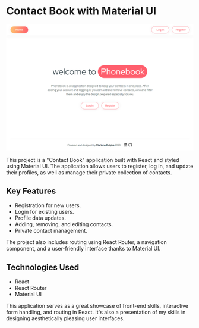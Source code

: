 # Contact Book with Material UI
![screenshot](https://github.com/marlenaduleba/goit-react-hw-08-phonebook/blob/main/phonebook.png)

This project is a "Contact Book" application built with React and styled using Material UI. The application allows users to register, log in, and update their profiles, as well as manage their private collection of contacts.

## Key Features

- Registration for new users.
- Login for existing users.
- Profile data updates.
- Adding, removing, and editing contacts.
- Private contact management.

The project also includes routing using React Router, a navigation component, and a user-friendly interface thanks to Material UI.

## Technologies Used

- React
- React Router
- Material UI

This application serves as a great showcase of front-end skills, interactive form handling, and routing in React. It's also a presentation of my skills in designing aesthetically pleasing user interfaces.

